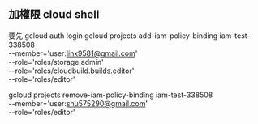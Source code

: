## 加權限 cloud shell
要先 gcloud auth login 
gcloud projects add-iam-policy-binding iam-test-338508 \
  --member='user:linx9581@gmail.com' \
  --role='roles/storage.admin' \
  --role='roles/cloudbuild.builds.editor' \
  --role='roles/editor'

gcloud projects remove-iam-policy-binding iam-test-338508 \
  --member='user:shu575290@gmail.com' \
  --role='roles/editor'
  